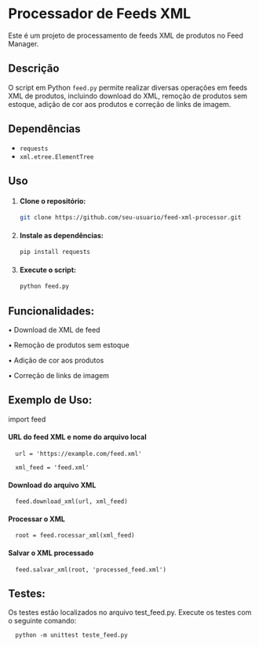 # Processador de Feeds XML

Este é um projeto de processamento de feeds XML de produtos no Feed Manager.

## Descrição

O script em Python `feed.py` permite realizar diversas operações em feeds XML de produtos, incluindo download do XML, remoção de produtos sem estoque, adição de cor aos produtos e correção de links de imagem.

## Dependências

- `requests`
- `xml.etree.ElementTree`

## Uso
1. #### Clone o repositório:
   ```bash
   git clone https://github.com/seu-usuario/feed-xml-processor.git

2. #### Instale as dependências:
   ```bash
   pip install requests

3. #### Execute o script:
   ```bash
   python feed.py

## Funcionalidades:

   • Download de XML de feed
   
   • Remoção de produtos sem estoque
   
   • Adição de cor aos produtos
   
   • Correção de links de imagem
   
   
## Exemplo de Uso:

   import feed
   
   #### URL do feed XML e nome do arquivo local
      url = 'https://example.com/feed.xml'
      
      xml_feed = 'feed.xml'
   
   #### Download do arquivo XML
   
      feed.download_xml(url, xml_feed)
   
   #### Processar o XML
   
      root = feed.rocessar_xml(xml_feed)
   
   #### Salvar o XML processado
      
      feed.salvar_xml(root, 'processed_feed.xml')

   
## Testes:
   Os testes estão localizados no arquivo test_feed.py. Execute os testes com o seguinte comando:
     
      python -m unittest teste_feed.py
